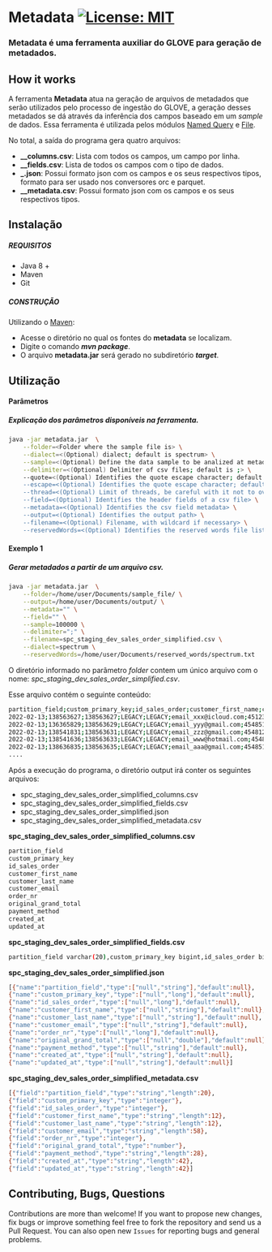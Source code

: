 # Metadata [![License: MIT](https://img.shields.io/badge/License-MIT-yellow.svg)](https://opensource.org/licenses/MIT)
### Metadata é uma ferramenta auxiliar do GLOVE para geração de metadados.

## How it works

A ferramenta **Metadata** atua na geração de arquivos de metadados que serão utilizados pelo processo de ingestão do GLOVE, a geração desses metadados se dá através da inferência dos campos baseado em um _sample_ de dados. Essa ferramenta é utilizada pelos módulos [Named Query](https://github.com/dafiti-group/glove#named-query-module) e [File](https://github.com/dafiti-group/glove#file-module). 

No total, a saída do programa gera quatro arquivos:
- **<schema>_<tabela>_columns.csv**: Lista com todos os campos, um campo por linha.
- **<schema>_<tabela>_fields.csv**: Lista de todos os campos com o tipo de dados.
- **<schema>_<tabela>.json**: Possui formato json com os campos e os seus respectivos tipos, formato para ser usado nos conversores orc e parquet.
- **<schema>_<tabela>_metadata.csv**: Possui formato json com os campos e os seus respectivos tipos.

## Instalação

##### REQUISITOS

- Java 8 +
- Maven
- Git

##### CONSTRUÇÃO

Utilizando o [Maven](https://maven.apache.org/):

- Acesse o diretório no qual os fontes do **metadata** se localizam.
- Digite o comando _**mvn package**_.
- O arquivo **metadata.jar** será gerado no subdiretório **_target_**.

## Utilização

#### Parâmetros
##### Explicação dos parâmetros disponíveis na ferramenta.

```bash
java -jar metadata.jar  \
	--folder=<Folder where the sample file is> \
	--dialect=<(Optional) dialect; default is spectrum> \
	--sample=<(Optional) Define the data sample to be analized at metadata extraction process; default is 100000> \
	--delimiter=<(Optional) Delimiter of csv files; default is ;> \
	--quote=<(Optional) Identifies the quote escape character; default is \""> \
	--escape=<(Optional) Identifies the quote escape character; default is \"> \
	--thread=<(Optional) Limit of threads, be careful with it not to overload the workstation memory; default is 1> \
	--field=<(Optional) Identifies the header fields of a csv file> \
	--metadata=<(Optional) Identifies the csv field metadata> \
	--output=<(Optional) Identifies the output path> \
	--filename=<(Optional) Filename, with wildcard if necessary> \
	--reservedWords=<(Optional) Identifies the reserved words file list>	
```             

#### Exemplo 1
##### Gerar metadados a partir de um arquivo csv.

```bash
java -jar metadata.jar  \
	--folder=/home/user/Documents/sample_file/ \
	--output=/home/user/Documents/output/ \
	--metadata="" \
	--field="" \
	--sample=100000 \
	--delimiter=";" \
	--filename=spc_staging_dev_sales_order_simplified.csv \
	--dialect=spectrum \
	--reservedWords=/home/user/Documents/reserved_words/spectrum.txt
```

O diretório informado no parâmetro _folder_ contem um único arquivo com o nome: _spc_staging_dev_sales_order_simplified.csv_.

Esse arquivo contém o seguinte conteúdo:

```bash
partition_field;custom_primary_key;id_sales_order;customer_first_name;customer_last_name;customer_email;order_nr;original_grand_total;payment_method;created_at;updated_at
2022-02-13;138563627;138563627;LEGACY;LEGACY;email_xxx@icloud.com;4512319139;251.98;debitcard;2022-02-13 00:00:05.0;2022-02-13 00:16:59.0
2022-02-13;136365829;138563629;LEGACY;LEGACY;email_yyy@gmail.com;4548519123;374.9;braspag_cc;2022-02-13 00:00:07.0;2022-02-13 00:17:51.0
2022-02-13;138541831;138563631;LEGACY;LEGACY;email_zzz@gmail.com;454812343;69.98;braspag_cc;2022-02-13 00:00:07.0;2022-02-13 00:00:07.0
2022-02-13;138541636;138563633;LEGACY;LEGACY;email_www@hotmail.com;4548519145;618.65;braspag_cc;2022-02-13 00:00:09.0;2022-02-13 00:17:52.0
2022-02-13;138636835;138563635;LEGACY;LEGACY;email_aaa@gmail.com;4548512347;99.9;braspag_cc;2022-02-13 00:00:10.0;2022-02-13 00:17:52.0
....
```

Após a execução do programa, o diretório output irá conter os seguintes arquivos:

- spc_staging_dev_sales_order_simplified_columns.csv
- spc_staging_dev_sales_order_simplified_fields.csv
- spc_staging_dev_sales_order_simplified.json
- spc_staging_dev_sales_order_simplified_metadata.csv

**spc_staging_dev_sales_order_simplified_columns.csv**
		
```bash
partition_field
custom_primary_key
id_sales_order
customer_first_name
customer_last_name
customer_email
order_nr
original_grand_total
payment_method
created_at
updated_at
```	

**spc_staging_dev_sales_order_simplified_fields.csv**

```bash
partition_field varchar(20),custom_primary_key bigint,id_sales_order bigint,customer_first_name varchar(12),customer_last_name varchar(12),customer_email varchar(58),order_nr bigint,original_grand_total double precision,payment_method varchar(28),created_at varchar(42),updated_at varchar(42)
```

**spc_staging_dev_sales_order_simplified.json**
		
```bash
[{"name":"partition_field","type":["null","string"],"default":null},
{"name":"custom_primary_key","type":["null","long"],"default":null},
{"name":"id_sales_order","type":["null","long"],"default":null},
{"name":"customer_first_name","type":["null","string"],"default":null},
{"name":"customer_last_name","type":["null","string"],"default":null},
{"name":"customer_email","type":["null","string"],"default":null},
{"name":"order_nr","type":["null","long"],"default":null},
{"name":"original_grand_total","type":["null","double"],"default":null},
{"name":"payment_method","type":["null","string"],"default":null},
{"name":"created_at","type":["null","string"],"default":null},
{"name":"updated_at","type":["null","string"],"default":null}]
```

**spc_staging_dev_sales_order_simplified_metadata.csv**
		
```bash
[{"field":"partition_field","type":"string","length":20},
{"field":"custom_primary_key","type":"integer"},
{"field":"id_sales_order","type":"integer"},
{"field":"customer_first_name","type":"string","length":12},
{"field":"customer_last_name","type":"string","length":12},
{"field":"customer_email","type":"string","length":58},
{"field":"order_nr","type":"integer"},
{"field":"original_grand_total","type":"number"},
{"field":"payment_method","type":"string","length":28},
{"field":"created_at","type":"string","length":42},
{"field":"updated_at","type":"string","length":42}]
```
		
		

## Contributing, Bugs, Questions
Contributions are more than welcome! If you want to propose new changes, fix bugs or improve something feel free to fork the repository and send us a Pull Request. You can also open new `Issues` for reporting bugs and general problems.
